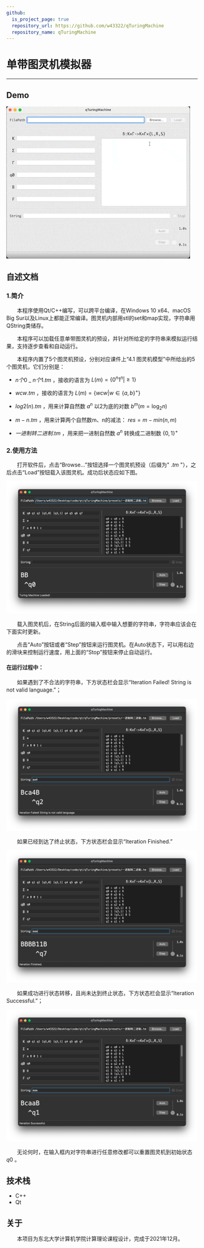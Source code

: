 ```yaml
---
github:
  is_project_page: true
  repository_url: https://github.com/w43322/qTuringMachine
  repository_name: qTuringMachine
---
```


# 单带图灵机模拟器

---

## Demo

![](./turingmachine.gif)

## 自述文档

### 1.简介

&emsp;&emsp;本程序使用Qt/C++编写，可以跨平台编译，在Windows 10 x64、macOS Big Sur以及Linux上都能正常编译。图灵机内部用stl的set和map实现，字符串用QString类储存。

&emsp;&emsp;本程序可以加载任意单带图灵机的预设，并针对所给定的字符串来模拟运行结果，支持逐步查看和自动运行。

&emsp;&emsp;本程序内置了5个图灵机预设，分别对应课件上“4.1 图灵机模型”中所给出的5个图灵机，它们分别是：

* $n个0$ _ $n个1.tm$ ，接收的语言为 $L(m)=\{0^n1^n|\geq1\}$

* $wcw.tm$ ，接收的语言为 $L(m)=\{wcw|w\in\{a,b\}^+\}$

* $log2(n).tm$ ，用来计算自然数 $a^n$ 以2为底的对数 $b^m(m=\log_2n)$

* $m-n.tm$ ，用来计算两个自然数m、n的减法： $res=m-min(n,m)$

* $一进制转二进制.tm$ ，用来把一进制自然数 $a^n$ 转换成二进制数 $\{0,1\}^+$

### 2.使用方法

&emsp;&emsp;打开软件后，点击“Browse...”按钮选择一个图灵机预设（后缀为" $.tm$ "），之后点击“Load”按钮载入该图灵机。成功后状态应如下图。

![Screenshot1](./Screenshot1.png)

&emsp;&emsp;载入图灵机后，在String后面的输入框中输入想要的字符串，字符串应该会在下面实时更新。

&emsp;&emsp;点击“Auto”按钮或者“Step”按钮来运行图灵机。在Auto状态下，可以用右边的滑块来控制运行速度，用上面的“Stop”按钮来停止自动运行。

#### 在运行过程中：

&emsp;&emsp;如果遇到了不合法的字符串，下方状态栏会显示“Iteration Failed! String is not valid language.”；

![Screenshot2](./Screenshot2.png)

&emsp;&emsp;如果已经到达了终止状态，下方状态栏会显示“Iteration Finished.”

![Screenshot3](./Screenshot3.png)

&emsp;&emsp;如果成功进行状态转移，且尚未达到终止状态，下方状态栏会显示“Iteration Successful.”；

![Screenshot4](./Screenshot4.png)

&emsp;&emsp;无论何时，在输入框内对字符串进行任意修改都可以重置图灵机到初始状态 $q0$ 。

## 技术栈

* C++
* Qt

## 关于

&emsp;&emsp;本项目为东北大学计算机学院计算理论课程设计，完成于2021年12月。
